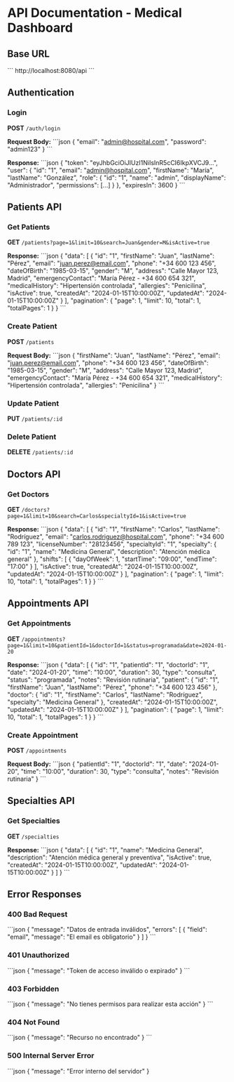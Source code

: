 # API Documentation - Medical Dashboard

## Base URL
\`\`\`
http://localhost:8080/api
\`\`\`

## Authentication

### Login
**POST** `/auth/login`

**Request Body:**
\`\`\`json
{
  "email": "admin@hospital.com",
  "password": "admin123"
}
\`\`\`

**Response:**
\`\`\`json
{
  "token": "eyJhbGciOiJIUzI1NiIsInR5cCI6IkpXVCJ9...",
  "user": {
    "id": "1",
    "email": "admin@hospital.com",
    "firstName": "María",
    "lastName": "González",
    "role": {
      "id": "1",
      "name": "admin",
      "displayName": "Administrador",
      "permissions": [...]
    }
  },
  "expiresIn": 3600
}
\`\`\`

## Patients API

### Get Patients
**GET** `/patients?page=1&limit=10&search=Juan&gender=M&isActive=true`

**Response:**
\`\`\`json
{
  "data": [
    {
      "id": "1",
      "firstName": "Juan",
      "lastName": "Pérez",
      "email": "juan.perez@email.com",
      "phone": "+34 600 123 456",
      "dateOfBirth": "1985-03-15",
      "gender": "M",
      "address": "Calle Mayor 123, Madrid",
      "emergencyContact": "María Pérez - +34 600 654 321",
      "medicalHistory": "Hipertensión controlada",
      "allergies": "Penicilina",
      "isActive": true,
      "createdAt": "2024-01-15T10:00:00Z",
      "updatedAt": "2024-01-15T10:00:00Z"
    }
  ],
  "pagination": {
    "page": 1,
    "limit": 10,
    "total": 1,
    "totalPages": 1
  }
}
\`\`\`

### Create Patient
**POST** `/patients`

**Request Body:**
\`\`\`json
{
  "firstName": "Juan",
  "lastName": "Pérez",
  "email": "juan.perez@email.com",
  "phone": "+34 600 123 456",
  "dateOfBirth": "1985-03-15",
  "gender": "M",
  "address": "Calle Mayor 123, Madrid",
  "emergencyContact": "María Pérez - +34 600 654 321",
  "medicalHistory": "Hipertensión controlada",
  "allergies": "Penicilina"
}
\`\`\`

### Update Patient
**PUT** `/patients/:id`

### Delete Patient
**DELETE** `/patients/:id`

## Doctors API

### Get Doctors
**GET** `/doctors?page=1&limit=10&search=Carlos&specialtyId=1&isActive=true`

**Response:**
\`\`\`json
{
  "data": [
    {
      "id": "1",
      "firstName": "Carlos",
      "lastName": "Rodríguez",
      "email": "carlos.rodriguez@hospital.com",
      "phone": "+34 600 789 123",
      "licenseNumber": "28123456",
      "specialtyId": "1",
      "specialty": {
        "id": "1",
        "name": "Medicina General",
        "description": "Atención médica general"
      },
      "shifts": [
        {
          "dayOfWeek": 1,
          "startTime": "09:00",
          "endTime": "17:00"
        }
      ],
      "isActive": true,
      "createdAt": "2024-01-15T10:00:00Z",
      "updatedAt": "2024-01-15T10:00:00Z"
    }
  ],
  "pagination": {
    "page": 1,
    "limit": 10,
    "total": 1,
    "totalPages": 1
  }
}
\`\`\`

## Appointments API

### Get Appointments
**GET** `/appointments?page=1&limit=10&patientId=1&doctorId=1&status=programada&date=2024-01-20`

**Response:**
\`\`\`json
{
  "data": [
    {
      "id": "1",
      "patientId": "1",
      "doctorId": "1",
      "date": "2024-01-20",
      "time": "10:00",
      "duration": 30,
      "type": "consulta",
      "status": "programada",
      "notes": "Revisión rutinaria",
      "patient": {
        "id": "1",
        "firstName": "Juan",
        "lastName": "Pérez",
        "phone": "+34 600 123 456"
      },
      "doctor": {
        "id": "1",
        "firstName": "Carlos",
        "lastName": "Rodríguez",
        "specialty": "Medicina General"
      },
      "createdAt": "2024-01-15T10:00:00Z",
      "updatedAt": "2024-01-15T10:00:00Z"
    }
  ],
  "pagination": {
    "page": 1,
    "limit": 10,
    "total": 1,
    "totalPages": 1
  }
}
\`\`\`

### Create Appointment
**POST** `/appointments`

**Request Body:**
\`\`\`json
{
  "patientId": "1",
  "doctorId": "1",
  "date": "2024-01-20",
  "time": "10:00",
  "duration": 30,
  "type": "consulta",
  "notes": "Revisión rutinaria"
}
\`\`\`

## Specialties API

### Get Specialties
**GET** `/specialties`

**Response:**
\`\`\`json
{
  "data": [
    {
      "id": "1",
      "name": "Medicina General",
      "description": "Atención médica general y preventiva",
      "isActive": true,
      "createdAt": "2024-01-15T10:00:00Z",
      "updatedAt": "2024-01-15T10:00:00Z"
    }
  ]
}
\`\`\`

## Error Responses

### 400 Bad Request
\`\`\`json
{
  "message": "Datos de entrada inválidos",
  "errors": [
    {
      "field": "email",
      "message": "El email es obligatorio"
    }
  ]
}
\`\`\`

### 401 Unauthorized
\`\`\`json
{
  "message": "Token de acceso inválido o expirado"
}
\`\`\`

### 403 Forbidden
\`\`\`json
{
  "message": "No tienes permisos para realizar esta acción"
}
\`\`\`

### 404 Not Found
\`\`\`json
{
  "message": "Recurso no encontrado"
}
\`\`\`

### 500 Internal Server Error
\`\`\`json
{
  "message": "Error interno del servidor"
}

